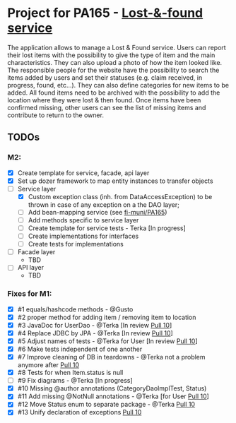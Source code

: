 # Project for PA165 - [Lost-&-found service](https://is.muni.cz/auth/rozpis/tema?fakulta=1433;studium=822684;kod=PA165;predmet=1144638;sorter=vedouci;balik=336601;tema=336641;uplne_info=1;obdobi=7403)
The application allows to manage a Lost & Found service. Users can report their lost items with the possibility to give the type of item and the main characteristics. They can also upload a photo of how the item looked like. The responsible people for the website have the possibility to search the items added by users and set their statuses (e.g. claim received, in progress, found, etc...). They can also define categories for new items to be added. All found items need to be archived with the possibility to add the location where they were lost & then found. Once items have been confirmed missing, other users can see the list of missing items and contribute to return to the owner.


## TODOs

### M2:
* [x] Create template for service, facade, api layer
* [x] Set up dozer framework to map entity instances to transfer objects
* [ ] Service layer
    * [x] Custom exception class (inh. from DataAccessException) to be thrown in case of any exception on a the DAO layer;
    * [ ] Add bean-mapping service (see [fi-muni/PA165](https://github.com/fi-muni/PA165/blob/master/eshop-service/src/main/java/cz/fi/muni/pa165/service/BeanMappingService.java))
    * [ ] Add methods specific to service layer
    * [ ] Create template for service tests - Terka [In progress]
    * [ ] Create implementations for interfaces
    * [ ] Create tests for implementations
* [ ] Facade layer
    * TBD
* [ ] API layer
    * TBD

### Fixes for M1:
* [x] #1 equals/hashcode methods - @Gusto
* [x] #2 proper method for adding item / removing item to location
* [x] #3 JavaDoc for UserDao - @Terka [In review [Pull 10](https://github.com/TerkaSlaninakova/PA165-lost-and-found-service/pull/10)]
* [x] #4 Replace JDBC by JPA - @Terka [In review [Pull 10](https://github.com/TerkaSlaninakova/PA165-lost-and-found-service/pull/10)]
* [x] #5 Adjust names of tests - @Terka for User [In review [Pull 10](https://github.com/TerkaSlaninakova/PA165-lost-and-found-service/pull/10)]
* [x] #6 Make tests independent of one another
* [x] #7 Improve cleaning of DB in teardowns - @Terka not a problem anymore after [Pull 10](https://github.com/TerkaSlaninakova/PA165-lost-and-found-service/pull/10)
* [x] #8 Tests for when Item.status is null
* [ ] #9 Fix diagrams - @Terka [In progress]
* [x] #10 Missing @author annotations (CategoryDaoImplTest, Status)
* [x] #11 Add missing @NotNull annotations - @Terka [for User [Pull 10](https://github.com/TerkaSlaninakova/PA165-lost-and-found-service/pull/10)]
* [x] #12 Move Status enum to separate package - @Terka [Pull 10](https://github.com/TerkaSlaninakova/PA165-lost-and-found-service/pull/10)
* [x] #13 Unify declaration of exceptions [Pull 10](https://github.com/TerkaSlaninakova/PA165-lost-and-found-service/pull/10)
